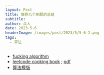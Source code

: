 ```yaml
---
layout: Post
title: 推荐几个刷题的总结
subtitle: 
author: 众人
date: 2023-5-6
headerImage: /images/post/2023/5/5-6-2.png
tags:
  - 算法
---
```

- [fucking algorithm](https://github.com/labuladong/fucking-algorithm)
- [leetcode cooking book](https://books.halfrost.com/leetcode/) ; [pdf](/pdf/cookbook.pdf)
- [算法模版](https://github.com/greyireland/algorithm-pattern)